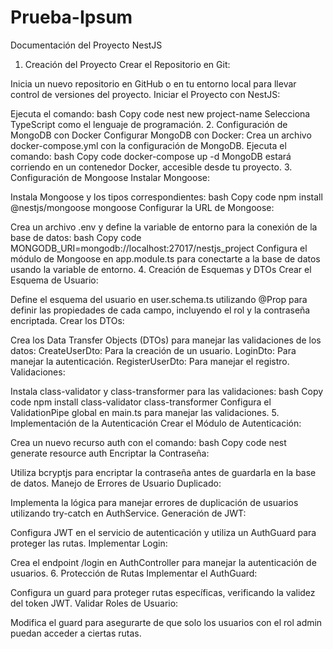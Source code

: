 # Prueba-Ipsum
Documentación del Proyecto NestJS
1. Creación del Proyecto
Crear el Repositorio en Git:

Inicia un nuevo repositorio en GitHub o en tu entorno local para llevar control de versiones del proyecto.
Iniciar el Proyecto con NestJS:

Ejecuta el comando:
bash
Copy code
nest new project-name
Selecciona TypeScript como el lenguaje de programación.
2. Configuración de MongoDB con Docker
Configurar MongoDB con Docker:
Crea un archivo docker-compose.yml con la configuración de MongoDB.
Ejecuta el comando:
bash
Copy code
docker-compose up -d
MongoDB estará corriendo en un contenedor Docker, accesible desde tu proyecto.
3. Configuración de Mongoose
Instalar Mongoose:

Instala Mongoose y los tipos correspondientes:
bash
Copy code
npm install @nestjs/mongoose mongoose
Configurar la URL de Mongoose:

Crea un archivo .env y define la variable de entorno para la conexión de la base de datos:
bash
Copy code
MONGODB_URI=mongodb://localhost:27017/nestjs_project
Configura el módulo de Mongoose en app.module.ts para conectarte a la base de datos usando la variable de entorno.
4. Creación de Esquemas y DTOs
Crear el Esquema de Usuario:

Define el esquema del usuario en user.schema.ts utilizando @Prop para definir las propiedades de cada campo, incluyendo el rol y la contraseña encriptada.
Crear los DTOs:

Crea los Data Transfer Objects (DTOs) para manejar las validaciones de los datos:
CreateUserDto: Para la creación de un usuario.
LoginDto: Para manejar la autenticación.
RegisterUserDto: Para manejar el registro.
Validaciones:

Instala class-validator y class-transformer para las validaciones:
bash
Copy code
npm install class-validator class-transformer
Configura el ValidationPipe global en main.ts para manejar las validaciones.
5. Implementación de la Autenticación
Crear el Módulo de Autenticación:

Crea un nuevo recurso auth con el comando:
bash
Copy code
nest generate resource auth
Encriptar la Contraseña:

Utiliza bcryptjs para encriptar la contraseña antes de guardarla en la base de datos.
Manejo de Errores de Usuario Duplicado:

Implementa la lógica para manejar errores de duplicación de usuarios utilizando try-catch en AuthService.
Generación de JWT:

Configura JWT en el servicio de autenticación y utiliza un AuthGuard para proteger las rutas.
Implementar Login:

Crea el endpoint /login en AuthController para manejar la autenticación de usuarios.
6. Protección de Rutas
Implementar el AuthGuard:

Configura un guard para proteger rutas específicas, verificando la validez del token JWT.
Validar Roles de Usuario:

Modifica el guard para asegurarte de que solo los usuarios con el rol admin puedan acceder a ciertas rutas.
